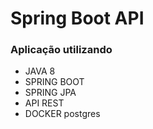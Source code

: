 # Spring Boot  API
### Aplicação utilizando
- JAVA 8
- SPRING BOOT
- SPRING JPA
- API REST
- DOCKER postgres

